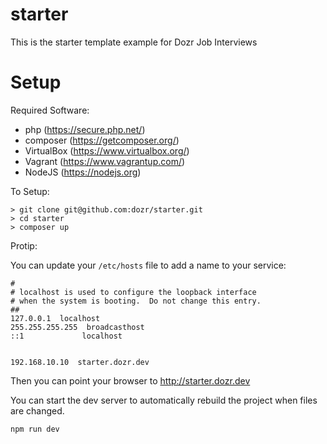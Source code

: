 starter
=======

This is the starter template example for Dozr Job Interviews

Setup
=====

Required Software:

- php (https://secure.php.net/)
- composer (https://getcomposer.org/)
- VirtualBox (https://www.virtualbox.org/)
- Vagrant (https://www.vagrantup.com/)
- NodeJS (https://nodejs.org)

To Setup:

    > git clone git@github.com:dozr/starter.git
    > cd starter
    > composer up

Protip:

You can update your `/etc/hosts` file to add a name to your service:

```
#
# localhost is used to configure the loopback interface
# when the system is booting.  Do not change this entry.
##
127.0.0.1  localhost
255.255.255.255  broadcasthost
::1             localhost


192.168.10.10  starter.dozr.dev
```

Then you can point your browser to http://starter.dozr.dev

You can start the dev server to automatically rebuild the project when files are changed.
```
npm run dev 
```


